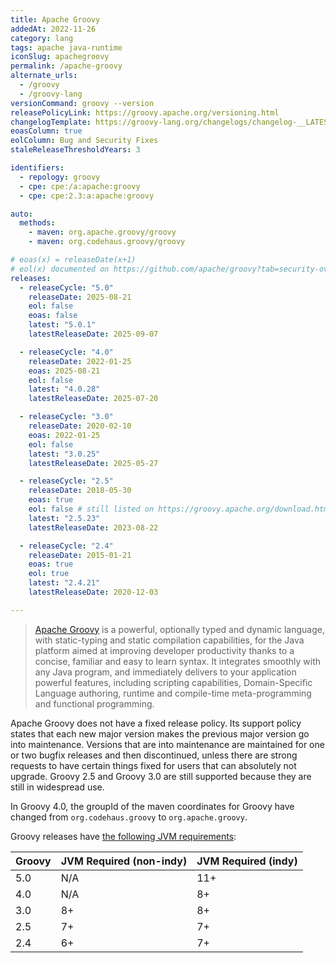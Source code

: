 ```yaml
---
title: Apache Groovy
addedAt: 2022-11-26
category: lang
tags: apache java-runtime
iconSlug: apachegroovy
permalink: /apache-groovy
alternate_urls:
  - /groovy
  - /groovy-lang
versionCommand: groovy --version
releasePolicyLink: https://groovy.apache.org/versioning.html
changelogTemplate: https://groovy-lang.org/changelogs/changelog-__LATEST__.html
eoasColumn: true
eolColumn: Bug and Security Fixes
staleReleaseThresholdYears: 3

identifiers:
  - repology: groovy
  - cpe: cpe:/a:apache:groovy
  - cpe: cpe:2.3:a:apache:groovy

auto:
  methods:
    - maven: org.apache.groovy/groovy
    - maven: org.codehaus.groovy/groovy

# eoas(x) = releaseDate(x+1)
# eol(x) documented on https://github.com/apache/groovy?tab=security-ov-file#readme
releases:
  - releaseCycle: "5.0"
    releaseDate: 2025-08-21
    eol: false
    eoas: false
    latest: "5.0.1"
    latestReleaseDate: 2025-09-07

  - releaseCycle: "4.0"
    releaseDate: 2022-01-25
    eoas: 2025-08-21
    eol: false
    latest: "4.0.28"
    latestReleaseDate: 2025-07-20

  - releaseCycle: "3.0"
    releaseDate: 2020-02-10
    eoas: 2022-01-25
    eol: false
    latest: "3.0.25"
    latestReleaseDate: 2025-05-27

  - releaseCycle: "2.5"
    releaseDate: 2018-05-30
    eoas: true
    eol: false # still listed on https://groovy.apache.org/download.html
    latest: "2.5.23"
    latestReleaseDate: 2023-08-22

  - releaseCycle: "2.4"
    releaseDate: 2015-01-21
    eoas: true
    eol: true
    latest: "2.4.21"
    latestReleaseDate: 2020-12-03

---
```


> [Apache Groovy](https://www.groovy-lang.org/) is a powerful, optionally typed and dynamic
> language, with static-typing and static compilation capabilities, for the Java platform
> aimed at improving developer productivity thanks to a concise, familiar and easy to learn
> syntax. It integrates smoothly with any Java program, and immediately delivers to your
> application powerful features, including scripting capabilities, Domain-Specific Language
> authoring, runtime and compile-time meta-programming and functional programming.

Apache Groovy does not have a fixed release policy. Its support policy states that each new major
version makes the previous major version go into maintenance. Versions that are into maintenance
are maintained for one or two bugfix releases and then discontinued, unless there are strong
requests to have certain things fixed for users that can absolutely not upgrade. Groovy 2.5 and
Groovy 3.0 are still supported because they are still in widespread use.

In Groovy 4.0, the groupId of the maven coordinates for Groovy have changed from
`org.codehaus.groovy` to `org.apache.groovy`.

Groovy releases have [the following JVM requirements](https://groovy.apache.org/download.html):

| Groovy | JVM Required (non-indy) | JVM Required (indy) |
| ------ | :---------------------- | ------------------- |
| 5.0    | N/A                     | 11+                 |
| 4.0    | N/A                     | 8+                  |
| 3.0    | 8+                      | 8+                  |
| 2.5    | 7+                      | 7+                  |
| 2.4    | 6+                      | 7+                  |
